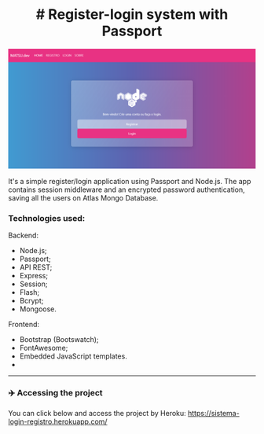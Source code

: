<h1 align="center">
# Register-login system with Passport
</h1>

!["thumbnail"](https://github.com/hitmain13/passport-login-register/blob/main/src/public/assets/home_thumb.png)

It's a simple register/login application using Passport and Node.js. The app contains session middleware and an encrypted password authentication, saving all the users on Atlas Mongo Database. 

### Technologies used:

Backend:
 - Node.js;
 - Passport;
 - API REST;
 - Express;
 - Session;
 - Flash;
 - Bcrypt;
 - Mongoose.

Frontend:
 - Bootstrap (Bootswatch);
 - FontAwesome;
 - Embedded JavaScript templates.
 - 
---

### ✈️ Accessing the project

You can click below and access the project by Heroku:
https://sistema-login-registro.herokuapp.com/
